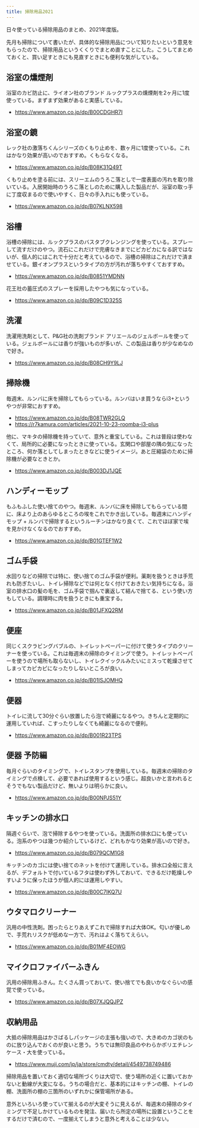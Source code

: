 ```yaml
---
title: 掃除用品2021
---
```


日々使っている掃除用品のまとめ、2021年度版。

先月も掃除について書いたが、具体的な掃除用品について知りたいという意見をもらったので、掃除用品というくくりでまとめ直すことにした。こうしてまとめておくと、買い足すときにも見直すときにも便利な気がしている。

## 浴室の燻煙剤

浴室のカビ防止に、ライオン社のブランド ルックプラスの燻煙剤を2ヶ月に1度使っている。まずまず効果があると実感している。

- <https://www.amazon.co.jp/dp/B00CDGHR7I>

## 浴室の鏡

レック社の激落ちくんシリーズのくもり止めを、数ヶ月に1度使っている。これはかなり効果が高いのでおすすめ。くもらなくなる。

- <https://www.amazon.co.jp/dp/B08K31Q49T>

くもり止めを塗る前には、スリーエムのうろこ落としで一度表面の汚れを取り除いている。入居開始時のうろこ落としのために購入した製品だが、浴室の取っ手に丁度収まるので使いやすく、日々の手入れにも使っている。

- <https://www.amazon.co.jp/dp/B07KLNX598>

## 浴槽

浴槽の掃除には、ルックプラスのバスタブクレンジングを使っている。スプレーして流すだけのやつ。流石にこれだけで完膚なきまでにピカピカになる訳ではないが、個人的にはこれで十分だと考えているので、浴槽の掃除はこれだけで済ませている。銀イオンプラスというタイプの方が汚れが落ちやすくておすすめ。

- <https://www.amazon.co.jp/dp/B0851YMDNN>

花王社の蓄圧式のスプレーを採用したやつも気になっている。

- <https://www.amazon.co.jp/dp/B09C1D325S>

## 洗濯

洗濯用洗剤として、P&G社の洗剤ブランド アリエールのジェルボールを使っている。ジェルボールには香りが強いものが多いが、この製品は香りが少なめなので好き。

- <https://www.amazon.co.jp/dp/B08CH9Y9LJ>

## 掃除機

毎週末、ルンバに床を掃除してもらっている。ルンバはいま買うならi3+というやつが非常におすすめ。

- <https://www.amazon.co.jp/dp/B08TWR2GLQ>
- <https://r7kamura.com/articles/2021-10-23-roomba-i3-plus>

他に、マキタの掃除機を持っていて、意外と重宝している。これは普段は使わなくて、局所的に必要になったときに使っている。玄関口や部屋の隅の気になったところ、何か落としてしまったときなどに使うイメージ。あと圧縮袋のために掃除機が必要なときとか。

- <https://www.amazon.co.jp/dp/B003DJ1JQE>

## ハンディーモップ

もふもふした使い捨てのやつ。毎週末、ルンバに床を掃除してもらっている間に、床より上のあらゆるところの埃をこれでかき出している。毎週末にハンディモップ + ルンバで掃除するというルーチンはかなり良くて、これでほぼ家で埃を見かけなくなるのでおすすめ。

- <https://www.amazon.co.jp/dp/B01GTEF1W2>

## ゴム手袋

水回りなどの掃除では特に、使い捨てのゴム手袋が便利。薬剤を扱うときは手荒れも防ぎたいし、トイレ掃除などでは何となく付けておきたい気持ちになる。浴室の排水口の髪の毛を、ゴム手袋で掴んで裏返して結んで捨てる、という使い方もしている。調理時に肉を扱うときにも重宝する。

- <https://www.amazon.co.jp/dp/B01JFXQ2RM>

## 便座

同じくスクラビングバブルの、トイレットペーパーに付けて使うタイプのクリーナーを使っている。これは毎週末の掃除のタイミングで使う。トイレットペーパーを使うので場所も取らないし、トイレクイックルみたいにミスって乾燥させてしまってカピカピになったりしないところが良い。

- <https://www.amazon.co.jp/dp/B01ISJOMHQ>

## 便器

トイレに流して30分ぐらい放置したら泡で綺麗になるやつ。きちんと定期的に運用していれば、こすったりしなくても綺麗になるので便利。

- <https://www.amazon.co.jp/dp/B001R23TPS>

## 便器 予防編

毎月ぐらいのタイミングで、トイレスタンプを使用している。毎週末の掃除のタイミングで点検して、必要であれば使用するという感じ。超良いかと言われるとそうでもない製品だけど、無いよりは明らかに良い。

- <https://www.amazon.co.jp/dp/B00NPJS51Y>


## キッチンの排水口

隔週ぐらいで、泡で掃除するやつを使っている。洗面所の排水口にも使っている。泡系のやつは幾つか紹介しているけど、どれもかなり効果が高いので好き。

- <https://www.amazon.co.jp/dp/B079QCM1G8>

キッチンのカゴには使い捨てのネットを付けて運用している。排水口全般に言えるが、デフォルトで付いているフタは使わず外しておいて、できるだけ乾燥しやすいように保ったほうが個人的には運用しやすい。

- <https://www.amazon.co.jp/dp/B00C7IKQ7U>

## ウタマロクリーナー

汎用の中性洗剤。困ったらとりあえずこれで掃除すれば大体OK。匂いが優しめで、手荒れリスクが低めな一方で、汚れはよく落ちてえらい。

- <https://www.amazon.co.jp/dp/B01MF4EOWG>

## マイクロファイバーふきん

汎用の掃除用ふきん。たくさん買っておいて、使い捨てでも良いかなぐらいの感覚で使っている。

- <https://www.amazon.co.jp/dp/B07XJQQJPZ>

## 収納用品

大抵の掃除用品はかさばるしパッケージの主張も強いので、大きめのカゴ状のものに放り込んでおくのが良いと思う。うちでは無印良品のやわらかポリエチレンケース・大を使っている。

- <https://www.muji.com/jp/ja/store/cmdty/detail/4549738749486>

掃除用品を置いておく適切な場所づくりは大切で、使う場所の近くに置いておかないと動線が大変になる。うちの場合だと、基本的にはキッチンの棚、トイレの棚、洗面所の棚の三箇所のいずれかに保管場所がある。

意外といろいろ使っていて揃えるのが大変そうに見えるが、毎週末の掃除のタイミングで不足しかけているものを発注、届いたら所定の場所に設置ということをするだけで済むので、一度揃えてしまうと意外と考えることは少ない。
